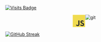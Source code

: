 [![Visits Badge](https://badges.pufler.dev/visits/thibautizard/thibautizard)](https://github.com/thibautizard)

<p align="left" style="display:flex; justify-content:center;"> 
  
<img src="https://github.com/devicons/devicon/blob/master/icons/javascript/javascript-original.svg" alt="c" width="40" height="40"/>
<img src="https://www.vectorlogo.zone/logos/git-scm/git-scm-icon.svg" alt="git" width="40" height="40"/>

 </p>
 
 <p align="center">
 
[![GitHub Streak](https://github-readme-streak-stats.herokuapp.com/?user=thibautizard)](https://git.io/streak-stats)

  </p>
